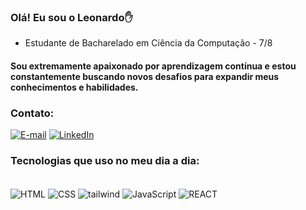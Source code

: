 ### Olá! Eu sou o Leonardo✋
<ul>
  <li> Estudante de Bacharelado em Ciência da Computação - 7/8<br/>
</ul>

#### Sou extremamente apaixonado por aprendizagem contínua e estou constantemente buscando novos desafios para expandir meus conhecimentos e habilidades.

### Contato:
[![E-mail](https://img.shields.io/badge/Gmail-D14836?style=for-the-badge&logo=gmail&logoColor=white)](mailto:leonardoocvrb@gmail.com) 
[![LinkedIn](https://img.shields.io/badge/LinkedIn-0077B5?style=for-the-badge&logo=linkedin&logoColor=white)](https://www.linkedin.com/in/leonardo-oc/) 
### Tecnologias que uso no meu dia a dia:
<div style="display: inline-block"><br/>
	<img align="center" alt="HTML" src="https://img.shields.io/badge/HTML5-E34F26?style=for-the-badge&logo=html5&logoColor=white"/>
	<img align="center" alt="CSS" src="https://img.shields.io/badge/CSS3-1572B6?style=for-the-badge&logo=css3&logoColor=white"/>
	<img align="center" alt="tailwind" src="https://img.shields.io/badge/Tailwind_CSS-38B2AC?style=for-the-badge&logo=tailwind-css&logoColor=white"/>
	<img align="center" alt="JavaScript" src="https://img.shields.io/badge/JavaScript-323330?style=for-the-badge&logo=javascript&logoColor=F7DF1E"/>
	<img align="center" alt="REACT" src="https://img.shields.io/badge/React-20232A?style=for-the-badge&logo=react&logoColor=61DAFB"/>
</div>
<!-- [![WhatsApp](https://img.shields.io/badge/WhatsApp-25D366?style=for-the-badge&logo=whatsapp&logoColor=white)](https://wa.me/5532999252997/?text=Olá!) -->

<!-- [![Anurag's GitHub stats-Dark](https://github-readme-stats.vercel.app/api?username=leooc1&show_icons=true&theme=dark#gh-dark-mode-only)](https://github.com/anuraghazra/github-readme-stats#gh-dark-mode-only) -->

<!-- [![Top Langs](https://github-readme-stats.vercel.app/api/top-langs/?username=leooc1&layout=compact)](https://github.com/anuraghazra/github-readme-stats) -->
